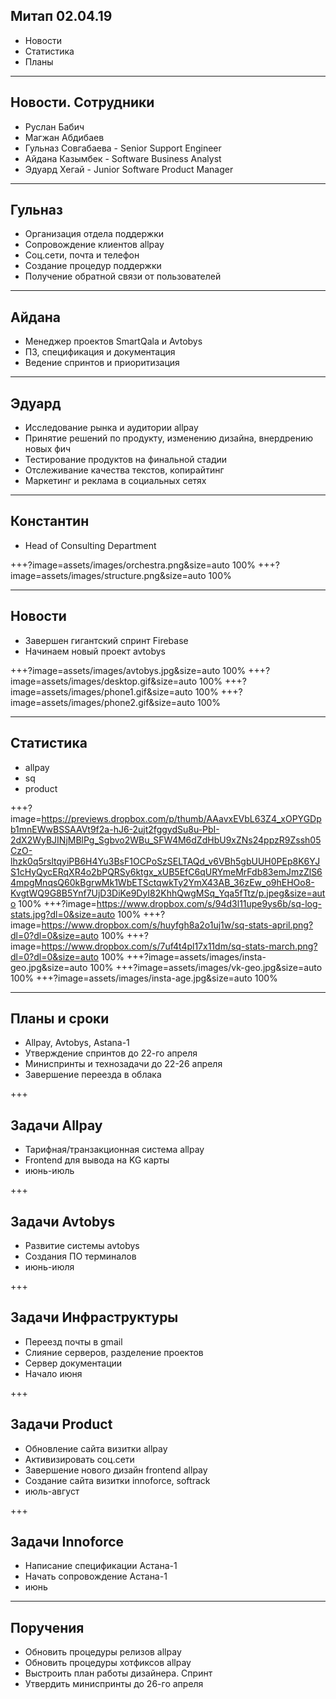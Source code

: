 ## Митап 02.04.19

- Новости
- Статистика
- Планы

---

## Новости. Сотрудники

- Руслан Бабич
- Магжан Абдибаев
- Гульназ Совгабаева - Senior Support Engineer
- Айдана Казымбек - Software Business Analyst
- Эдуард Хегай -  Junior Software Product Manager

---

## Гульназ

- Организация отдела поддержки
- Сопровождение клиентов allpay
- Соц.сети, почта и телефон
- Создание процедур поддержки
- Получение обратной связи от пользователей

---

## Айдана

- Менеджер проектов SmartQala и Avtobys
- ПЗ, спецификация и документация
- Ведение спринтов и приоритизация

---

## Эдуард

- Исследование рынка и аудитории allpay
- Принятие решений по продукту, изменению дизайна, внердрению новых фич
- Тестирование продуктов на финальной стадии
- Отслеживание качества текстов, копирайтинг
- Маркетинг и реклама в социальных сетях

---

## Константин

- Head of Consulting Department

+++?image=assets/images/orchestra.png&size=auto 100%
+++?image=assets/images/structure.png&size=auto 100%

---

## Новости

- Завершен гигантский спринт Firebase
- Начинаем новый проект avtobys

+++?image=assets/images/avtobys.jpg&size=auto 100%
+++?image=assets/images/desktop.gif&size=auto 100%
+++?image=assets/images/phone1.gif&size=auto 100%
+++?image=assets/images/phone2.gif&size=auto 100%

---

## Статистика

- allpay
- sq
- product

+++?image=https://previews.dropbox.com/p/thumb/AAavxEVbL63Z4_xOPYGDpb1mnEWwBSSAAVt9f2a-hJ6-2ujt2fggydSu8u-PbI-2dX2WyBJINjMBlPg_Sgbvo2WBu_SFW4M6dZdHbU9xZNs24ppzR9Zssh05CzO-lhzk0q5rsltqyiPB6H4Yu3BsF1OCPoSzSELTAQd_v6VBh5gbUUH0PEp8K6YJS1cHyQycERqXR4o2bPQRSy6ktgx_xUB5EfC6qURYmeMrFdb83emJmzZlS64mpgMnqsQ60kBgrwMk1WbETSctqwkTy2YmX43AB_36zEw_o9hEHOo8-KvgtWQ9G8B5Ynf7UjD3DiKe9DyI82KhhQwgMSq_Yqa5fTtz/p.jpeg&size=auto 100%
+++?image=https://www.dropbox.com/s/94d3l11upe9ys6b/sq-log-stats.jpg?dl=0&size=auto 100%
+++?image=https://www.dropbox.com/s/huyfgh8a2o1uj1w/sq-stats-april.png?dl=0?dl=0&size=auto 100%
+++?image=https://www.dropbox.com/s/7uf4t4pl17x11dm/sq-stats-march.png?dl=0?dl=0&size=auto 100%
+++?image=assets/images/insta-geo.jpg&size=auto 100%
+++?image=assets/images/vk-geo.jpg&size=auto 100%
+++?image=assets/images/insta-age.jpg&size=auto 100%

---


## Планы и сроки

- Allpay, Avtobys, Astana-1
- Утверждение спринтов до 22-го апреля
- Миниспринты и технозадачи до 22-26 апреля
- Завершение переезда в облака

+++

## Задачи Allpay

- Тарифная/транзакционная система allpay
- Frontend для вывода на KG карты
- июнь-июль

+++

## Задачи Avtobys

- Развитие системы avtobys
- Создания ПО терминалов
- июнь-июля

+++

## Задачи Инфраструктуры

- Переезд почты в gmail
- Слияние серверов, разделение проектов
- Сервер документации
- Начало июня

+++

## Задачи Product

- Обновление сайта визитки allpay
- Активизировать соц.сети
- Завершение нового дизайн frontend allpay
- Создание сайта визитки innoforce, softrack
- июль-август

+++

## Задачи Innoforce

- Написание спецификации Астана-1
- Начать сопровождение Астана-1
- июнь

---

## Поручения

- Обновить процедуры релизов allpay
- Обновить процедуры хотфиксов allpay
- Выстроить план работы дизайнера. Спринт
- Утвердить миниспринты до 26-го апреля

